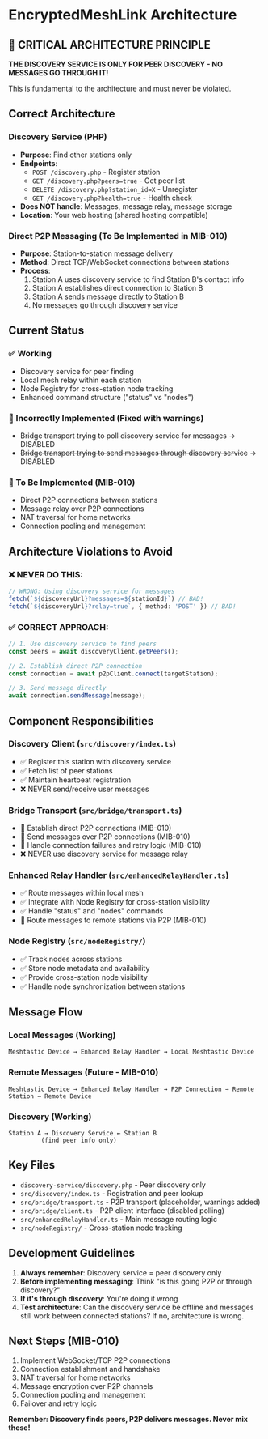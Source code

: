 # EncryptedMeshLink Architecture

## 🚨 CRITICAL ARCHITECTURE PRINCIPLE

**THE DISCOVERY SERVICE IS ONLY FOR PEER DISCOVERY - NO MESSAGES GO THROUGH IT!**

This is fundamental to the architecture and must never be violated.

## Correct Architecture

### Discovery Service (PHP)
- **Purpose**: Find other stations only
- **Endpoints**: 
  - `POST /discovery.php` - Register station
  - `GET /discovery.php?peers=true` - Get peer list
  - `DELETE /discovery.php?station_id=X` - Unregister
  - `GET /discovery.php?health=true` - Health check
- **Does NOT handle**: Messages, message relay, message storage
- **Location**: Your web hosting (shared hosting compatible)

### Direct P2P Messaging (To Be Implemented in MIB-010)
- **Purpose**: Station-to-station message delivery
- **Method**: Direct TCP/WebSocket connections between stations
- **Process**:
  1. Station A uses discovery service to find Station B's contact info
  2. Station A establishes direct connection to Station B
  3. Station A sends message directly to Station B
  4. No messages go through discovery service

## Current Status

### ✅ Working
- Discovery service for peer finding
- Local mesh relay within each station
- Node Registry for cross-station node tracking
- Enhanced command structure ("status" vs "nodes")

### 🚨 Incorrectly Implemented (Fixed with warnings)
- ~~Bridge transport trying to poll discovery service for messages~~ → DISABLED
- ~~Bridge transport trying to send messages through discovery service~~ → DISABLED

### 🚧 To Be Implemented (MIB-010)
- Direct P2P connections between stations
- Message relay over P2P connections
- NAT traversal for home networks
- Connection pooling and management

## Architecture Violations to Avoid

### ❌ NEVER DO THIS:
```typescript
// WRONG: Using discovery service for messages
fetch(`${discoveryUrl}?messages=${stationId}`) // BAD!
fetch(`${discoveryUrl}?relay=true`, { method: 'POST' }) // BAD!
```

### ✅ CORRECT APPROACH:
```typescript
// 1. Use discovery service to find peers
const peers = await discoveryClient.getPeers();

// 2. Establish direct P2P connection 
const connection = await p2pClient.connect(targetStation);

// 3. Send message directly
await connection.sendMessage(message);
```

## Component Responsibilities

### Discovery Client (`src/discovery/index.ts`)
- ✅ Register this station with discovery service
- ✅ Fetch list of peer stations
- ✅ Maintain heartbeat registration
- ❌ NEVER send/receive user messages

### Bridge Transport (`src/bridge/transport.ts`)
- 🚧 Establish direct P2P connections (MIB-010)
- 🚧 Send messages over P2P connections (MIB-010)
- 🚧 Handle connection failures and retry logic (MIB-010)
- ❌ NEVER use discovery service for message relay

### Enhanced Relay Handler (`src/enhancedRelayHandler.ts`)
- ✅ Route messages within local mesh
- ✅ Integrate with Node Registry for cross-station visibility
- ✅ Handle "status" and "nodes" commands
- 🚧 Route messages to remote stations via P2P (MIB-010)

### Node Registry (`src/nodeRegistry/`)
- ✅ Track nodes across stations
- ✅ Store node metadata and availability
- ✅ Provide cross-station node visibility
- ✅ Handle node synchronization between stations

## Message Flow

### Local Messages (Working)
```
Meshtastic Device → Enhanced Relay Handler → Local Meshtastic Device
```

### Remote Messages (Future - MIB-010)
```
Meshtastic Device → Enhanced Relay Handler → P2P Connection → Remote Station → Remote Device
```

### Discovery (Working)
```
Station A → Discovery Service ← Station B
         (find peer info only)
```

## Key Files

- `discovery-service/discovery.php` - Peer discovery only
- `src/discovery/index.ts` - Registration and peer lookup
- `src/bridge/transport.ts` - P2P transport (placeholder, warnings added)
- `src/bridge/client.ts` - P2P client interface (disabled polling)
- `src/enhancedRelayHandler.ts` - Main message routing logic
- `src/nodeRegistry/` - Cross-station node tracking

## Development Guidelines

1. **Always remember**: Discovery service = peer discovery only
2. **Before implementing messaging**: Think "is this going P2P or through discovery?"
3. **If it's through discovery**: You're doing it wrong
4. **Test architecture**: Can the discovery service be offline and messages still work between connected stations? If no, architecture is wrong.

## Next Steps (MIB-010)

1. Implement WebSocket/TCP P2P connections
2. Connection establishment and handshake
3. NAT traversal for home networks
4. Message encryption over P2P channels
5. Connection pooling and management
6. Failover and retry logic

**Remember: Discovery finds peers, P2P delivers messages. Never mix these!**
